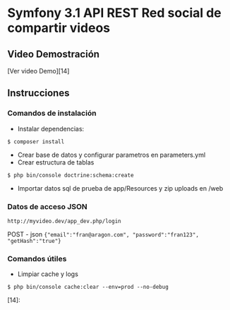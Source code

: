 # Symfony 3.1 API REST Red social de compartir videos

## Video Demostración

[Ver video Demo][14]

## Instrucciones

### Comandos de instalación

* Instalar dependencias:

 `$ composer install`

* Crear base de datos y configurar parametros en parameters.yml
* Crear estructura de tablas

`$ php bin/console doctrine:schema:create`

* Importar datos sql de prueba de app/Resources y zip uploads en /web

### Datos de acceso JSON

`http://myvideo.dev/app_dev.php/login`

POST - json
`{"email":"fran@aragon.com", "password":"fran123", "getHash":"true"}`

### Comandos útiles

* Limpiar cache y logs

`$ php bin/console cache:clear --env=prod --no-debug`

[14]: 

